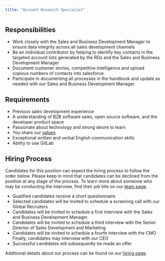 ```yaml
---
title: "Account Research Specialist"
---
```


## Responsibilities

- Work closely with the Sales and Business Development Manager to ensure data integrity across all sales development channels
- Be an individual contributor by helping to identify key contacts in the targeted account lists generated by the RDs and the Sales and Business Development Manager
- Document customer stories, competitive intelligence and upload copious numbers of contacts into salesforce.
- Participate in documenting all processes in the handbook and update as needed with our Sales and Business Development Manager.

## Requirements

- Previous sales development experience
- A understanding of B2B software sales, open source software, and the developer product space
- Passionate about technology and strong desire to learn
- You share our [values](/handbook/values/)
- Exceptional written and verbal English communication skills
- Ability to use GitLab

## Hiring Process

Candidates for this position can expect the hiring process to follow the order below. Please keep in mind that candidates can be declined from the position at any stage of the process. To learn more about someone who may be conducting the interview, find their job title on our [team page](https://about.gitlab.com/company/team/).

- Qualified candidates receive a short questionnaire
- Selected candidates will be invited to schedule a screening call with our Global Recruiters
- Candidates will be invited to schedule a first interview with the Sales and Business Development Manager.
- Candidates will be invited to schedule a third interview with the Senior Director of Sales Development and Marketing
- Candidates will be invited to schedule a fourth interview with the CMO
Finally, candidates may interview with our CEO
- Successful candidates will subsequently be made an offer

Additional details about our process can be found on our [hiring page](https://about.gitlab.com/handbook/hiring/).
